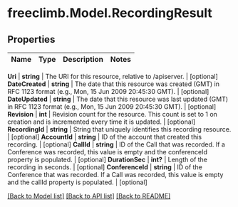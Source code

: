 # freeclimb.Model.RecordingResult



## Properties

Name | Type | Description | Notes
------------ | ------------- | ------------- | -------------

**Uri** | **string** | The URI for this resource, relative to /apiserver. | [optional] 
**DateCreated** | **string** | The date that this resource was created (GMT) in RFC 1123 format (e.g., Mon, 15 Jun 2009 20:45:30 GMT). | [optional] 
**DateUpdated** | **string** | The date that this resource was last updated (GMT) in RFC 1123 format (e.g., Mon, 15 Jun 2009 20:45:30 GMT). | [optional] 
**Revision** | **int** | Revision count for the resource. This count is set to 1 on creation and is incremented every time it is updated. | [optional] 
**RecordingId** | **string** | String that uniquely identifies this recording resource. | [optional] 
**AccountId** | **string** | ID of the account that created this recording. | [optional] 
**CallId** | **string** | ID of the Call that was recorded. If a Conference was recorded, this value is empty and the conferenceId property is populated. | [optional] 
**DurationSec** | **int?** | Length of the recording in seconds. | [optional] 
**ConferenceId** | **string** | ID of the Conference that was recorded. If a Call was recorded, this value is empty and the callId property is populated. | [optional] 


 [[Back to Model list]](../README.md#documentation-for-models) [[Back to API list]](../README.md#documentation-for-api-endpoints) [[Back to README]](../README.md)



